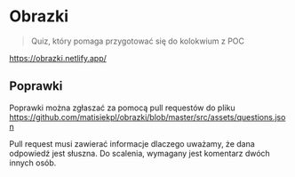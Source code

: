 # Obrazki

> Quiz, który pomaga przygotować się do kolokwium z POC

https://obrazki.netlify.app/

## Poprawki

Poprawki można zgłaszać za pomocą pull requestów do pliku https://github.com/matisiekpl/obrazki/blob/master/src/assets/questions.json

Pull request musi zawierać informacje dlaczego uważamy, że dana odpowiedź jest słuszna. Do scalenia, wymagany jest komentarz dwóch innych osób.
